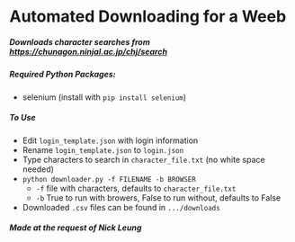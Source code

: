 # Automated Downloading for a Weeb
##### Downloads character searches from https://chunagon.ninjal.ac.jp/chj/search

##### Required Python Packages:
* selenium (install with `pip install selenium`)

##### To Use
* Edit `login_template.json` with login information
* Rename `login_template.json` to `login.json`
* Type characters to search in `character_file.txt` (no white space needed)
* `python downloader.py -f FILENAME -b BROWSER`
    * `-f` file with characters, defaults to `character_file.txt`
    * `-b` True to run with browers, False to run without, defaults to False
* Downloaded `.csv` files can be found in `.../downloads`

##### Made at the request of Nick Leung